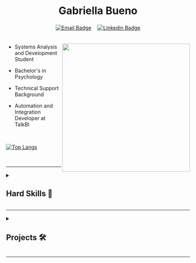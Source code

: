 
<div align="center">

  <h1>Gabriella Bueno</h1> 
  
  [![Email Badge](https://img.shields.io/badge/MAIL-2d314a?style=for-the-badge)](mailto:gabriellacbueno@outlook.com)ㅤ
  [![Linkedin Badge](https://img.shields.io/badge/LINKEDIN-2d314a?style=for-the-badge)](https://www.linkedin.com/in/gabriella-c-bueno)  
ㅤㅤㅤㅤㅤ ㅤㅤㅤㅤㅤ  ㅤㅤ
</div>


<a href="https://github.com/gabriellabueno">
 <img src="https://64.media.tumblr.com/32ab172f67f905f84204592c8a705e9d/tumblr_n72ytbDFFE1qza1qzo1_500.gif" min-width="350px" max-width="350px" width="350" align="right">
</a>


- Systems Analysis and Development Student

- Bachelor's in Psychology   

- Technical Support Background

- Automation and Integration Developer at TalkBI


<br>

[![Top Langs](https://github-readme-stats.vercel.app/api/top-langs/?username=gabriellabueno&layout=donut&theme=tokyonight)](https://github.com/gabriellabueno/github-readme-stats)

 <br>


---
 
<details>
  <summary><h2> Hard Skills 💪 </h2></summary>

</div>

  ### Front-end
- HTML / CSS
- JavaScript
- Thymeleaf
- Bootstrap

### Programming Languages
- C
- C++
- Java

### Technologies
- MySQL
- Spring Boot
- Android / Mobile Development
- n8n
- Dify (AI)
- Git
- Windows / Linux

</details>

  
  ---

  
<details>
  <summary><h2> Projects 🛠️ </h2></summary>


  <table>
  <tr>
    <td>
      <a href="https://gcbueno.gitbook.io/it-archive">
        <img src="https://github-readme-stats.vercel.app/api/pin/?username=gabriellabueno&repo=ARQUIVO-TI&theme=tokyonight" alt="IT Archive GitBook" />
      </a>
    </td>
  </tr>
  </table>
  
  <table>
     <tr>
    <td>
      <a href="https://github.com/gabriellabueno/toybox/">
        <img src="https://github-readme-stats.vercel.app/api/pin/?username=gabriellabueno&repo=toybox&theme=tokyonight" alt="ToyBox" />
      </a>
    </td>
    <td>
      <a href="https://github.com/gabriellabueno/controle-de-acesso/">
        <img src="https://github-readme-stats.vercel.app/api/pin/?username=gabriellabueno&repo=controle-de-acesso&theme=tokyonight" alt="Controle de Acesso" />
      </a>
    </td>
  </tr>
  <tr>
  <tr>
    <td>
      <a href="https://github.com/gabriellabueno/saude-em-dia/">
        <img src="https://github-readme-stats.vercel.app/api/pin/?username=gabriellabueno&repo=saude-em-dia&theme=tokyonight" alt="APP Saúde em Dia" />
      </a>
    </td>
    <td>
      <a href="https://github.com/gabriellabueno/controle-presenca-eventos/">
        <img src="https://github-readme-stats.vercel.app/api/pin/?username=gabriellabueno&repo=controle-presenca-eventos&theme=tokyonight" alt="APP Event Track" />
      </a>
    </td>
  </tr>
</table>
  
</details>

</div>

  
  ***


